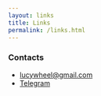 ```yaml
---
layout: links
title: Links
permalink: /links.html
---
```



### Contacts

- [lucywheel@gmail.com](mailto:lucywheel@gmail.com)
- [Telegram](https://teleg.run/lucywheel)